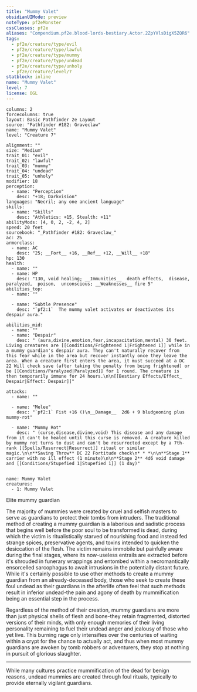 ```yaml
---
title: "Mummy Valet"
obsidianUIMode: preview
noteType: pf2eMonster
cssClasses: pf2e
aliases: "Compendium.pf2e.blood-lords-bestiary.Actor.2ZpYVlsDigX5ZQR6" 
tags:
  - pf2e/creature/type/evil
  - pf2e/creature/type/lawful
  - pf2e/creature/type/mummy
  - pf2e/creature/type/undead
  - pf2e/creature/type/unholy
  - pf2e/creature/level/7
statblock: inline
name: "Mummy Valet"
level: 7
license: OGL
---
```


```statblock
columns: 2
forcecolumns: true
layout: Basic Pathfinder 2e Layout
source: "Pathfinder #182: Graveclaw"
name: "Mummy Valet"
level: "Creature 7"

alignment: ""
size: "Medium"
trait_01: "evil"
trait_02: "lawful"
trait_03: "mummy"
trait_04: "undead"
trait_05: "unholy"
modifier: 18
perception:
  - name: "Perception"
    desc: "+18; Darkvision"
languages: "Necril; any one ancient language"
skills:
  - name: "Skills"
    desc: "Athletics: +15, Stealth: +11"
abilityMods: [4, 0, 2, -2, 4, 2]
speed: 20 feet
sourcebook: "_Pathfinder #182: Graveclaw_"
ac: 25
armorclass:
  - name: AC
    desc: "25; __Fort__ +16, __Ref__ +12, __Will__ +18"
hp: 130
health:
  - name: ""
  - name: HP
    desc: "130, void healing; __Immunities__  death effects,  disease,  paralyzed,  poison,  unconscious; __Weaknesses__ fire 5"
abilities_top:
  - name: ""

  - name: "Subtle Presence"
    desc: "`pf2:1`  The mummy valet activates or deactivates its despair aura."

abilities_mid:
  - name: ""
  - name: "Despair"
    desc: " (aura,divine,emotion,fear,incapacitation,mental) 30 feet. Living creatures are [[Conditions/Frightened 1|Frightened 1]] while in a mummy guardian's despair aura. They can't naturally recover from this fear while in the area but recover instantly once they leave the area. When a creature first enters the area, it must succeed at a DC 22 Will check save (after taking the penalty from being frightened) or be [[Conditions/Paralyzed|Paralyzed]] for 1 round. The creature is then temporarily immune for 24 hours.\n\n[[Bestiary Effects/Effect_ Despair|Effect: Despair]]"

attacks:
  - name: ""

  - name: "Melee"
    desc: "`pf2:1` Fist +16 ()\n__Damage__  2d6 + 9 bludgeoning plus mummy-rot"

  - name: "Mummy Rot"
    desc: " (curse,disease,divine,void) This disease and any damage from it can't be healed until this curse is removed. A creature killed by mummy rot turns to dust and can't be resurrected except by a 7th-rank [[Spells/Resurrect|Resurrect]] ritual or similar magic.\n\n**Saving Throw** DC 22 Fortitude check\n* * *\n\n**Stage 1** carrier with no ill effect (1 minute)\n\n**Stage 2** 4d6 void damage and [[Conditions/Stupefied 1|Stupefied 1]] (1 day)"
 
```

```encounter-table
name: Mummy Valet
creatures:
  - 1: Mummy Valet
```


Elite mummy guardian

The majority of mummies were created by cruel and selfish masters to serve as guardians to protect their tombs from intruders. The traditional method of creating a mummy guardian is a laborious and sadistic process that begins well before the poor soul to be transformed is dead, during which the victim is ritualistically starved of nourishing food and instead fed strange spices, preservative agents, and toxins intended to quicken the desiccation of the flesh. The victim remains immobile but painfully aware during the final stages, where its now-useless entrails are extracted before it's shrouded in funerary wrappings and entombed within a necromantically ensorcelled sarcophagus to await intrusions in the potentially distant future. While it's certainly possible to use other methods to create a mummy guardian from an already-deceased body, those who seek to create these foul undead as their guardians in the afterlife often feel that such methods result in inferior undead-the pain and agony of death by mummification being an essential step in the process.

Regardless of the method of their creation, mummy guardians are more than just physical shells of flesh and bone-they retain fragmented, distorted versions of their minds, with only enough memories of their living personality remaining to fuel their undead anger and jealousy of those who yet live. This burning rage only intensifies over the centuries of waiting within a crypt for the chance to actually act, and thus when most mummy guardians are awoken by tomb robbers or adventurers, they stop at nothing in pursuit of glorious slaughter.

* * *

While many cultures practice mummification of the dead for benign reasons, undead mummies are created through foul rituals, typically to provide eternally vigilant guardians.
